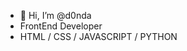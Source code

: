 - 👋 Hi, I’m @d0nda
- FrontEnd Developer
- HTML / CSS / JAVASCRIPT / PYTHON

<!---
d0nda/d0nda is a ✨ special ✨ repository because its `README.md` (this file) appears on your GitHub profile.
You can click the Preview link to take a look at your changes.
--->

